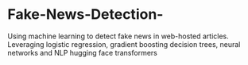 # Fake-News-Detection-
Using machine learning to detect fake news in web-hosted articles. Leveraging logistic regression, gradient boosting decision trees, neural networks and NLP hugging face transformers
